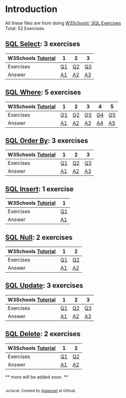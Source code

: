 # Introduction
All these files are from doing [W3Schools' SQL Exercises](https://www.w3schools.com/sql/exercise.asp)  
Total: 52 Exercises.

## [SQL Select](./SQL-Select): 3 exercises
| W3Schools [Tutorial](https://www.w3schools.com/sql/sql_select.asp) | 1 | 2 | 3 |
| :--- | --- | --- | --- |
| Exercises | [Q1](https://www.w3schools.com/sql/exercise.asp?filename=exercise_select1) | [Q2](https://www.w3schools.com/sql/exercise.asp?filename=exercise_select2) | [Q3](https://www.w3schools.com/sql/exercise.asp?filename=exercise_select3) |
| Answer | [A1](./SQL-Select/sqlSelectE1.sql) | [A2](./SQL-Select/sqlSelectE2.sql) | [A3](./SQL-Select/sqlSelectE3.sql) |

## [SQL Where](./SQL-Where): 5 exercises
| W3Schools [Tutorial](https://www.w3schools.com/sql/sql_where.asp) | 1 | 2 | 3 | 4 | 5 |
| :--- | --- | --- | --- | --- | --- |
| Exercises | [Q1](https://www.w3schools.com/sql/exercise.asp?filename=exercise_where1) | [Q2](https://www.w3schools.com/sql/exercise.asp?filename=exercise_where2) | [Q3](https://www.w3schools.com/sql/exercise.asp?filename=exercise_where3) | [Q4](https://www.w3schools.com/sql/exercise.asp?filename=exercise_where4) | [Q5](https://www.w3schools.com/sql/exercise.asp?filename=exercise_where5) |
| Answer | [A1](./SQL-Where/sqlWhereE1.sql) | [A2](./SQL-Where/sqlWhereE2.sql) | [A3](./SQL-Where/sqlWhereE3.sql) | [A4](./SQL-Where/sqlWhereE4.sql) | [A5](./SQL-Where/sqlWhereE5.sql) |

## [SQL Order By](./SQL-OrderBy): 3 exercises
| W3Schools [Tutorial](https://www.w3schools.com/sql/sql_orderby.asp) | 1 | 2 | 3 |
| :--- | --- | --- | --- |
| Exercises | [Q1](https://www.w3schools.com/sql/exercise.asp?filename=exercise_orderby1) | [Q2](https://www.w3schools.com/sql/exercise.asp?filename=exercise_orderby2) | [Q3](https://www.w3schools.com/sql/exercise.asp?filename=exercise_orderby3) |
| Answer | [A1](./SQL-OrderBy/phpOrderByE1.sql) | [A2](./SQL-OrderBy/phpOrderByE2.sql) | [A3](./SQL-OrderBy/phpOrderByE3.sql) |

## [SQL Insert](./SQL-Insert): 1 exercise
| W3Schools [Tutorial](https://www.w3schools.com/sql/sql_insert.asp) | 1 |
| :--- | --- |
| Exercises | [Q1](https://www.w3schools.com/sql/exercise.asp?filename=exercise_insert1) |
| Answer | [A1](./SQL-Insert/phpInsertE1.sql) |

## [SQL Null](./SQL-Null): 2 exercises
| W3Schools [Tutorial](https://www.w3schools.com/sql/sql_null_values.asp) | 1 | 2 |
| :--- | --- | --- |
| Exercises | [Q1](https://www.w3schools.com/sql/exercise.asp?filename=exercise_null1) | [Q2](https://www.w3schools.com/sql/exercise.asp?filename=exercise_null2) |
| Answer | [A1](./SQL-Null/phpNullE1.sql) | [A2](./SQL-Null/phpNullE2.sql) |

## [SQL Update](./SQL-Update): 3 exercises
| W3Schools [Tutorial](https://www.w3schools.com/sql/sql_update.asp) | 1 | 2 | 3 |
| :--- | --- | --- | --- |
| Exercises | [Q1](https://www.w3schools.com/sql/exercise.asp?filename=exercise_update1) | [Q2](https://www.w3schools.com/sql/exercise.asp?filename=exercise_update2) | [Q3](https://www.w3schools.com/sql/exercise.asp?filename=exercise_update3) |
| Answer | [A1](./SQL-Update/phpUpdateE1.sql) | [A2](./SQL-Update/phpUpdateE2.sql) | [A3](./SQL-Update/phpUpdateE3.sql) |

## [SQL Delete](./SQL-Delete): 2 exercises
| W3Schools [Tutorial](https://www.w3schools.com/sql/sql_delete.asp) | 1 | 2 |
| :--- | --- | --- |
| Exercises | [Q1](https://www.w3schools.com/sql/exercise.asp?filename=exercise_delete1) | [Q2](https://www.w3schools.com/sql/exercise.asp?filename=exercise_delete2) |
| Answer | [A1](./SQL-Delete/phpDeleteE1.sql) | [A2](./SQL-Delete/phpDeleteE2.sql) |


    
** more will be added soon. **

##
<sup>:octocat: Created by [@alexoah](http://github.com/alexoah) at GitHub.</sup>